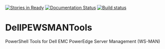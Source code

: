 [![Stories in Ready](https://badge.waffle.io/rchaganti/DellPEWSMANTools.png?label=ready&title=Ready)](http://waffle.io/rchaganti/DellPEWSMANTools) [![Documentation Status](http://readthedocs.org/projects/dellpewsmantools/badge/?version=latest)](http://dellpewsmantools.readthedocs.io/en/latest/?badge=latest) [![Build status](https://ci.appveyor.com/api/projects/status/0ens1kvos639781u/branch/master?svg=true)](https://ci.appveyor.com/project/rchaganti/dellpewsmantools/branch/master)

# DellPEWSMANTools
PowerShell Tools for Dell EMC PowerEdge Server Management (WS-MAN)
